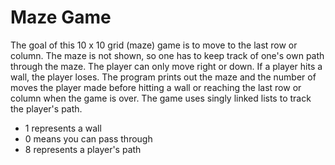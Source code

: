 # Maze Game 
The goal of this 10 x 10 grid (maze) game is to move to the last row or column. The maze is not shown, so one has to keep track of one's own path through the maze. The player can only move right or down. If a player hits a wall, the player loses. The program prints out the maze and the number of moves the player made before hitting a wall or reaching the last row or column when the game is over. The game uses singly linked lists to track the player's path.

- 1 represents a wall
- 0 means you can pass through
- 8 represents a player's path







